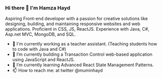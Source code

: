 ### Hi there 👋 I'm Hamza Hayd

Aspiring Front-end developer with a passion for creative solutions like designing, building, and maintaining responsive websites and web applications. Proficient in CSS, JS, ReactJS. Experience with Java, C#, Asp.net MVC, MongoDB, and SQL. 
- :briefcase: I'm currently working as a teacher assistant. (Teaching students how to code with Java and C#)
- 🔭 I’m currently building a Transaction Control web-based application using JavaScript and ReactJS.
- 🌱 I’m currently learning Advanced React State Management Patterns. 
- 📫 How to reach me: at twitter @muminhayd

